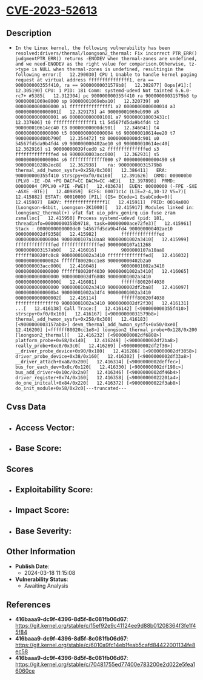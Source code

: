 
# [CVE-2023-52613](https://cve.mitre.org/cgi-bin/cvename.cgi?name=CVE-2023-52613)

## Description

- `In the Linux kernel, the following vulnerability has been resolved:drivers/thermal/loongson2_thermal: Fix incorrect PTR_ERR() judgmentPTR_ERR() returns -ENODEV when thermal-zones are undefined, and we need-ENODEV as the right value for comparison.Otherwise, tz->type is NULL when thermal-zones is undefined, resultingin the following error:[   12.290030] CPU 1 Unable to handle kernel paging request at virtual address fffffffffffffff1, era == 900000000355f410, ra == 90000000031579b8[   12.302877] Oops[#1]:[   12.305190] CPU: 1 PID: 181 Comm: systemd-udevd Not tainted 6.6.0-rc7+ #5385[   12.312304] pc 900000000355f410 ra 90000000031579b8 tp 90000001069e8000 sp 90000001069eba10[   12.320739] a0 0000000000000000 a1 fffffffffffffff1 a2 0000000000000014 a3 0000000000000001[   12.329173] a4 90000001069eb990 a5 0000000000000001 a6 0000000000001001 a7 900000010003431c[   12.337606] t0 fffffffffffffff1 t1 54567fd5da9b4fd4 t2 900000010614ec40 t3 00000000000dc901[   12.346041] t4 0000000000000000 t5 0000000000000004 t6 900000010614ee20 t7 900000000d00b790[   12.354472] t8 00000000000dc901 u0 54567fd5da9b4fd4 s9 900000000402ae10 s0 900000010614ec40[   12.362916] s1 90000000039fced0 s2 ffffffffffffffed s3 ffffffffffffffed s4 9000000003acc000[   12.362931] s5 0000000000000004 s6 fffffffffffff000 s7 0000000000000490 s8 90000001028b2ec8[   12.362938]    ra: 90000000031579b8 thermal_add_hwmon_sysfs+0x258/0x300[   12.386411]   ERA: 900000000355f410 strscpy+0xf0/0x160[   12.391626]  CRMD: 000000b0 (PLV0 -IE -DA +PG DACF=CC DACM=CC -WE)[   12.397898]  PRMD: 00000004 (PPLV0 +PIE -PWE)[   12.403678]  EUEN: 00000000 (-FPE -SXE -ASXE -BTE)[   12.409859]  ECFG: 00071c1c (LIE=2-4,10-12 VS=7)[   12.415882] ESTAT: 00010000 [PIL] (IS= ECode=1 EsubCode=0)[   12.415907]  BADV: fffffffffffffff1[   12.415911]  PRID: 0014a000 (Loongson-64bit, Loongson-2K1000)[   12.415917] Modules linked in: loongson2_thermal(+) vfat fat uio_pdrv_genirq uio fuse zram zsmalloc[   12.415950] Process systemd-udevd (pid: 181, threadinfo=00000000358b9718, task=00000000ace72fe3)[   12.415961] Stack : 0000000000000dc0 54567fd5da9b4fd4 900000000402ae10 9000000002df9358[   12.415982]         ffffffffffffffed 0000000000000004 9000000107a10aa8 90000001002a3410[   12.415999]         ffffffffffffffed ffffffffffffffed 9000000107a11268 9000000003157ab0[   12.416016]         9000000107a10aa8 ffffff80020fc0c8 90000001002a3410 ffffffffffffffed[   12.416032]         0000000000000024 ffffff80020cc1e8 900000000402b2a0 9000000003acc000[   12.416048]         90000001002a3410 0000000000000000 ffffff80020f4030 90000001002a3410[   12.416065]         0000000000000000 9000000002df6808 90000001002a3410 0000000000000000[   12.416081]         ffffff80020f4030 0000000000000000 90000001002a3410 9000000002df2ba8[   12.416097]         00000000000000b4 90000001002a34f4 90000001002a3410 0000000000000002[   12.416114]         ffffff80020f4030 fffffffffffffff0 90000001002a3410 9000000002df2f30[   12.416131]         ...[   12.416138] Call Trace:[   12.416142] [<900000000355f410>] strscpy+0xf0/0x160[   12.416167] [<90000000031579b8>] thermal_add_hwmon_sysfs+0x258/0x300[   12.416183] [<9000000003157ab0>] devm_thermal_add_hwmon_sysfs+0x50/0xe0[   12.416200] [<ffffff80020cc1e8>] loongson2_thermal_probe+0x128/0x200 [loongson2_thermal][   12.416232] [<9000000002df6808>] platform_probe+0x68/0x140[   12.416249] [<9000000002df2ba8>] really_probe+0xc8/0x3c0[   12.416269] [<9000000002df2f30>] __driver_probe_device+0x90/0x180[   12.416286] [<9000000002df3058>] driver_probe_device+0x38/0x160[   12.416302] [<9000000002df33a8>] __driver_attach+0xa8/0x200[   12.416314] [<9000000002deffec>] bus_for_each_dev+0x8c/0x120[   12.416330] [<9000000002df198c>] bus_add_driver+0x10c/0x2a0[   12.416346] [<9000000002df46b4>] driver_register+0x74/0x160[   12.416358] [<90000000022201a4>] do_one_initcall+0x84/0x220[   12.416372] [<90000000022f3ab8>] do_init_module+0x58/0x2c0[---truncated---`

## Cvss Data

- **Access Vector**:
  - 
- **Base Score**:
  - 

## Scores

- **Exploitability Score**:
  - 
- **Impact Score**:
  - 
- **Base Severity**:
  - 

## Other Information

- **Publish Date**:
  - 2024-03-18 11:15:08
- **Vulnerability Status**:
  - Awaiting Analysis

## References

- **416baaa9-dc9f-4396-8d5f-8c081fb06d67**: https://git.kernel.org/stable/c/15ef92e9c41124ee9d88b01208364f3fe1f45f84
- **416baaa9-dc9f-4396-8d5f-8c081fb06d67**: https://git.kernel.org/stable/c/6010a9fc14eb1feab5cafd84422001134fe8ec58
- **416baaa9-dc9f-4396-8d5f-8c081fb06d67**: https://git.kernel.org/stable/c/70481755ed77400e783200e2d022e5fea16060ce
